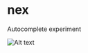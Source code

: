 # nex
Autocomplete experiment

![Alt text](https://cloud.githubusercontent.com/assets/502186/12698482/69e45cd6-c76b-11e5-86ae-1019de82e183.png)
